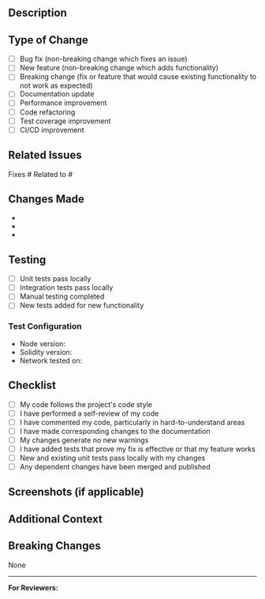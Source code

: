 ## Description

<!-- Provide a brief description of the changes in this PR -->

## Type of Change

<!-- Mark the relevant option with an "x" -->

- [ ] Bug fix (non-breaking change which fixes an issue)
- [ ] New feature (non-breaking change which adds functionality)
- [ ] Breaking change (fix or feature that would cause existing functionality to not work as expected)
- [ ] Documentation update
- [ ] Performance improvement
- [ ] Code refactoring
- [ ] Test coverage improvement
- [ ] CI/CD improvement

## Related Issues

<!-- Link to related issues using #issue_number -->

Fixes #
Related to #

## Changes Made

<!-- List the specific changes made in this PR -->

- 
- 
- 

## Testing

<!-- Describe the tests you ran to verify your changes -->

- [ ] Unit tests pass locally
- [ ] Integration tests pass locally
- [ ] Manual testing completed
- [ ] New tests added for new functionality

### Test Configuration

- Node version:
- Solidity version:
- Network tested on:

## Checklist

<!-- Mark completed items with an "x" -->

- [ ] My code follows the project's code style
- [ ] I have performed a self-review of my code
- [ ] I have commented my code, particularly in hard-to-understand areas
- [ ] I have made corresponding changes to the documentation
- [ ] My changes generate no new warnings
- [ ] I have added tests that prove my fix is effective or that my feature works
- [ ] New and existing unit tests pass locally with my changes
- [ ] Any dependent changes have been merged and published

## Screenshots (if applicable)

<!-- Add screenshots to help explain your changes -->

## Additional Context

<!-- Add any other context about the PR here -->

## Breaking Changes

<!-- If this PR introduces breaking changes, describe them here and provide migration instructions -->

None

---

**For Reviewers:**

<!-- Any specific areas you'd like reviewers to focus on? -->

